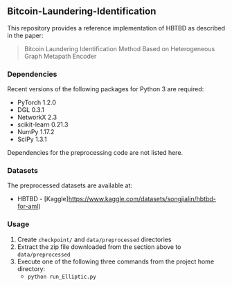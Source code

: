 ## Bitcoin-Laundering-Identification 

This repository provides a reference implementation of HBTBD as described in the paper:
> Bitcoin Laundering Identification Method Based on Heterogeneous Graph Metapath Encoder

### Dependencies

Recent versions of the following packages for Python 3 are required:
* PyTorch 1.2.0
* DGL 0.3.1
* NetworkX 2.3
* scikit-learn 0.21.3
* NumPy 1.17.2
* SciPy 1.3.1

Dependencies for the preprocessing code are not listed here.

### Datasets

The preprocessed datasets are available at:
* HBTBD - [Kaggle]https://www.kaggle.com/datasets/songjialin/hbtbd-for-aml)

### Usage

1. Create `checkpoint/` and `data/preprocessed` directories
2. Extract the zip file downloaded from the section above to `data/preprocessed`
2. Execute one of the following three commands from the project home directory:
    * `python run_Elliptic.py`
